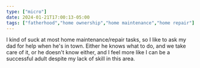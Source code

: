 ```yaml
---
type: ["micro"]
date: 2024-01-21T17:00:13-05:00
tags: ["fatherhood","home ownership","home maintenance","home repair"]
---
```

I kind of suck at most home maintenance/repair tasks, so I like to ask my dad for help when he's in town. Either he knows what to do, and we take care of it, or he doesn't know either, and I feel more like I can be a successful adult despite my lack of skill in this area.
